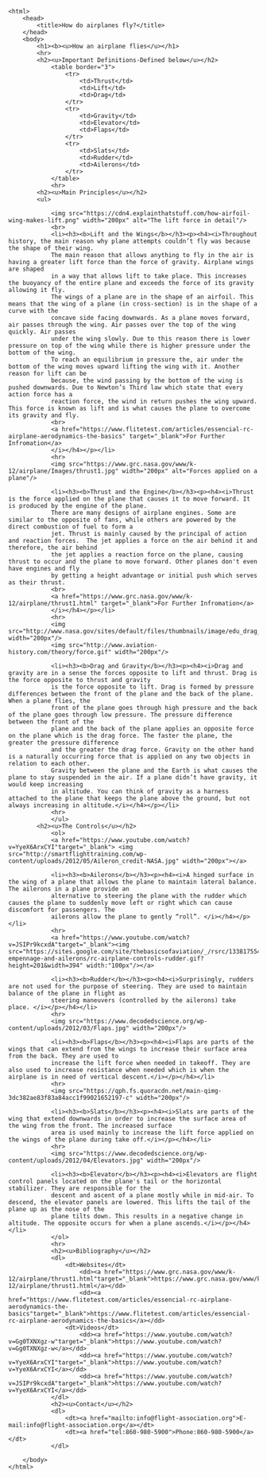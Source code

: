 <!DOCTYPE html>
	<html>
		<head>
			<title>How do airplanes fly?</title>
		</head>
		<body>
			<h1><b><u>How an airplane flies</u></h1>
			<hr>
			<h2><u>Important Definitions-Defined below</u></h2>
				<table border="3">
					<tr>
						<td>Thrust</td>
						<td>Lift</td>
						<td>Drag</td>
					</tr>
					<tr>
						<td>Gravity</td>
						<td>Elevator</td>
						<td>Flaps</td>
					</tr>
					<tr>
						<td>Slats</td>
						<td>Rudder</td>
						<td>Ailerons</td>
					</tr>
				</table>
				<hr>
			<h2><u>Main Principles</u></h2>
			<ul>
			
				<img src="https://cdn4.explainthatstuff.com/how-airfoil-wing-makes-lift.png" width="200px" alt="The lift force in detail"/>
				<br>
				<li><h3><b>Lift and the Wings</b></h3><p><h4><i>Throughout history, the main reason why plane attempts couldn’t fly was because the shape of their wing.
				The main reason that allows anything to fly in the air is having a greater lift force than the force of gravity. Airplane wings are shaped 
				in a way that allows lift to take place. This increases the buoyancy of the entire plane and exceeds the force of its gravity allowing it fly. 
				The wings of a plane are in the shape of an airfoil. This means that the wing of a plane (in cross-section) is in the shape of a curve with the 
				concave side facing downwards. As a plane moves forward, air passes through the wing. Air passes over the top of the wing quickly. Air passes
				under the wing slowly. Due to this reason there is lower pressure on top of the wing while there is higher pressure under the bottom of the wing.
				To reach an equilibrium in pressure the, air under the bottom of the wing moves upward lifting the wing with it. Another reason for lift can be
				because, the wind passing by the bottom of the wing is pushed downwards. Due to Newton’s Third law which state that every action force has a 
				reaction force, the wind in return pushes the wing upward. This force is known as lift and is what causes the plane to overcome its gravity and fly.
				<br>
				<a href="https://www.flitetest.com/articles/essencial-rc-airplane-aerodynamics-the-basics" target="_blank">For Further Infromation</a>
				</i></h4></p></li>
				<hr>
				<img src="https://www.grc.nasa.gov/www/k-12/airplane/Images/thrust1.jpg" width="200px" alt="Forces applied on a plane"/>
				
				<li><h3><b>Thrust and the Engine</b></h3><p><h4><i>Thrust is the force applied on the plane that causes it to move forward. It is produced by the engine of the plane.
				There are many designs of airplane engines. Some are similar to the opposite of fans, while others are powered by the direct combustion of fuel to form a 
				jet. Thrust is mainly caused by the principal of action and reaction forces.  The jet applies a force on the air behind it and therefore, the air behind
				the jet applies a reaction force on the plane, causing thrust to occur and the plane to move forward. Other planes don't even have engines and fly
				by getting a height advantage or initial push which serves as their thrust. 
				<br>
				<a href="https://www.grc.nasa.gov/www/k-12/airplane/thrust1.html" target="_blank">For Further Infromation</a>
				</i></h4></p></li>
				<hr>
				<img src="http://www.nasa.gov/sites/default/files/thumbnails/image/edu_drag_large.png" width="200px"/>
				<img src="http://www.aviation-history.com/theory/force.gif" width="200px"/>
				
				<li><h3><b>Drag and Gravity</b></h3><p><h4><i>Drag and gravity are in a sense the forces opposite to lift and thrust. Drag is the force opposite to thrust and gravity
				is the force opposite to lift. Drag is formed by pressure differences between the front of the plane and the back of the plane. When a plane flies, the 
				front of the plane goes through high pressure and the back of the plane goes through low pressure. The pressure difference between the front of the 
				plane and the back of the plane applies an opposite force on the plane which is the drag force. The faster the plane, the greater the pressure difference
				and the greater the drag force. Gravity on the other hand is a naturally occurring force that is applied on any two objects in relation to each other. 
				Gravity between the plane and the Earth is what causes the plane to stay suspended in the air. If a plane didn’t have gravity, it would keep increasing 
				in altitude. You can think of gravity as a harness attached to the plane that keeps the plane above the ground, but not always increasing in altitude.</i></h4></p></li>
				<hr>
				</ul>
			<h2><u>The Controls</u></h2>
				<ol>
				<a href="https://www.youtube.com/watch?v=YyeX6ArxCYI"target="_blank"> <img src="http://smartflighttraining.com/wp-content/uploads/2012/05/Aileron_credit-NASA.jpg" width="200px"></a>
				
				<li><h3><b>Ailerons</b></h3><p><h4><i>A hinged surface in the wing of a plane that allows the plane to maintain lateral balance. The ailerons in a plane provide an 
				alternative to steering the plane with the rudder which causes the plane to suddenly move left or right which can cause discomfort for passengers. The 
				ailerons allow the plane to gently “roll”. </i></h4></p></li>
				<hr>
				<a href="https://www.youtube.com/watch?v=JSIPr9kcxdA"target="_blank"><img src="https://sites.google.com/site/thebasicsofaviation/_/rsrc/1338175548866/rudder-empennage-and-ailerons/rc-airplane-controls-rudder.gif?height=201&width=394" width:"100px"/></a>
				
				<li><h3><b>Rudder</b></h3><p><h4><i>Surprisingly, rudders are not used for the purpose of steering. They are used to maintain balance of the plane in flight as 
				steering maneuvers (controlled by the ailerons) take place. </i></p></h4></li>
				<hr>
				<img src="https://www.decodedscience.org/wp-content/uploads/2012/03/Flaps.jpg" width="200px"/>
				
				<li><h3><b>Flaps</b></h3><p><h4><i>Flaps are parts of the wings that can extend from the wings to increase their surface area from the back. They are used to 
				increase the lift force when needed in takeoff. They are also used to increase resistance when needed which is when the airplane is in need of vertical descent.</i></p></h4></li>
				<hr>
				<img src="https://qph.fs.quoracdn.net/main-qimg-3dc382ae83f83a84acc1f99021652197-c" width="200px"/>
				
				<li><h3><b>Slats</b></h3><p><h4><i>Slats are parts of the wing that extend downwards in order to increase the surface area of the wing from the front. The increased surface 
				area is used mainly to increase the lift force applied on the wings of the plane during take off.</i></p></h4></li>
				<hr>
				<img src="https://www.decodedscience.org/wp-content/uploads/2012/04/Elevators.jpg" width="200px"/>
				
				<li><h3><b>Elevator</b></h3><p><h4><i>Elevators are flight control panels located on the plane's tail or the horizontal stabilizer. They are responsible for the 
				descent and ascent of a plane mostly while in mid-air. To descend, the elevator panels are lowered. This lifts the tail of the plane up as the nose of the
				plane tilts down. This results in a negative change in altitude. The opposite occurs for when a plane ascends.</i></p></h4></li>
				</ol>
				<hr>
				<h2><u>Bibliography</u></h2>
				<dl>
					<dt>Websites</dt>
						<dd><a href="https://www.grc.nasa.gov/www/k-12/airplane/thrust1.html"target="_blank">https://www.grc.nasa.gov/www/k-12/airplane/thrust1.html</a></dd>
						<dd><a href="https://www.flitetest.com/articles/essencial-rc-airplane-aerodynamics-the-basics"target="_blank">https://www.flitetest.com/articles/essencial-rc-airplane-aerodynamics-the-basics</a></dd>
					<dt>Videos</dt>	
						<dd><a href="https://www.youtube.com/watch?v=Gg0TXNXgz-w"target="_blank">https://www.youtube.com/watch?v=Gg0TXNXgz-w</a></dd>
						<dd><a href="https://www.youtube.com/watch?v=YyeX6ArxCYI"target="_blank">https://www.youtube.com/watch?v=YyeX6ArxCYI</a></dd>
						<dd><a href="https://www.youtube.com/watch?v=JSIPr9kcxdA"target="_blank">https://www.youtube.com/watch?v=YyeX6ArxCYI</a></dd>
				</dl>
				<h2><u>Contact</u></h2>
				<dl>
					<dt><a href="mailto:info@flight-association.org">E-mail:info@flight-association.org</a></dt>
					<dt><a href="tel:860-980-5900">Phone:860-980-5900</a></dt>
				</dl>
			
		</body>
	</html>
	
